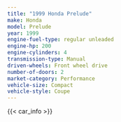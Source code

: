 ```yaml
---
title: "1999 Honda Prelude"
make: Honda
model: Prelude
year: 1999
engine-fuel-type: regular unleaded
engine-hp: 200
engine-cylinders: 4
transmission-type: Manual
driven-wheels: Front wheel drive
number-of-doors: 2
market-category: Performance
vehicle-size: Compact
vehicle-style: Coupe
---
```


{{< car_info >}}
